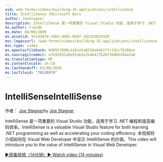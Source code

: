 ```yaml
---
uid: web-forms/videos/building-35-applications/intellisense
title: IntelliSense |Microsoft Docs
author: JoeStagner
description: IntelliSense 是一项重要的 Visual Studio 功能，适用于学习 .NET 编程和提高编码效率。 此视频将介绍 。
ms.author: riande
ms.date: 04/09/2009
ms.assetid: 541d38fd-2d62-4db5-bb9f-182163829326
msc.legacyurl: /web-forms/videos/building-35-applications/intellisense
msc.type: video
ms.openlocfilehash: 040557898c3181e5a8258a04617fc7d1c7b268ac
ms.sourcegitcommit: e7e91932a6e91a63e2e46417626f39d6b244a3ab
ms.translationtype: MT
ms.contentlocale: zh-CN
ms.lasthandoff: 03/06/2020
ms.locfileid: "78520970"
---
```

# <a name="intellisense"></a><span data-ttu-id="75df2-104">IntelliSense</span><span class="sxs-lookup"><span data-stu-id="75df2-104">IntelliSense</span></span>

<span data-ttu-id="75df2-105">作者： [Joe Stagner](https://github.com/JoeStagner)</span><span class="sxs-lookup"><span data-stu-id="75df2-105">by [Joe Stagner](https://github.com/JoeStagner)</span></span>

<span data-ttu-id="75df2-106">IntelliSense 是一项重要的 Visual Studio 功能，适用于学习 .NET 编程和提高编码效率。</span><span class="sxs-lookup"><span data-stu-id="75df2-106">IntelliSense is a valuable Visual Studio feature for both learning .NET programming as well as accelerating your coding efficiency.</span></span> <span data-ttu-id="75df2-107">本视频将介绍如何在 Visual Web Developer 中显示 IntelliSense 的价值。</span><span class="sxs-lookup"><span data-stu-id="75df2-107">This video will introduce you to the value of IntelliSense in Visual Web Developer.</span></span>

[<span data-ttu-id="75df2-108">&#9654;观看视频（14分钟）</span><span class="sxs-lookup"><span data-stu-id="75df2-108">&#9654; Watch video (14 minutes)</span></span>](https://channel9.msdn.com/Blogs/ASP-NET-Site-Videos/intellisense)
